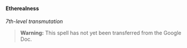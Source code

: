 #### Etherealness
<!-- markdownlint-disable-next-line no-emphasis-as-heading -->
_7th-level transmutation_

> **Warning:**
> This spell has not yet been transferred from the Google Doc.
